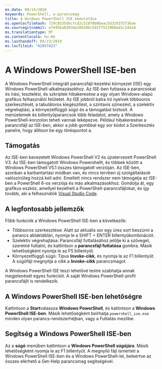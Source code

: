 ```yaml
---
ms.date: 08/14/2018
keywords: PowerShell, a parancsmag
title: A Windows PowerShell ISE bemutatása
ms.openlocfilehash: 729c8535dbcfcd2c51070b8beac5d328375f36ae
ms.sourcegitcommit: e7445ba8203da304286c591ff513900ad1c244a4
ms.translationtype: MT
ms.contentlocale: hu-HU
ms.lasthandoff: 04/23/2019
ms.locfileid: "62057423"
---
```

# <a name="the-windows-powershell-ise"></a>A Windows PowerShell ISE-ben

A Windows PowerShell integrált parancsfájl-kezelési környezet (ISE) egy Windows PowerShell-alkalmazásokhoz. Az ISE-ben futtassa a parancsokat és írási, tesztelési, és szkriptek hibakeresése a egy olyan Windows-alapú grafikus felhasználói felületet. Az ISE jobbról balra író nyelvek többsoros szerkesztését, a tabulátoros kiegészítést, a szintaxis színezést, a szelektív végrehajtási, a környezetfüggő súgó és a támogatást biztosít. A menüelemek és billentyűparancsok több feladatot, amely a Windows PowerShell-konzolon teheti vannak leképezve. Például hibakeresése a parancsfájl az ISE-ben, akkor a jobb gombbal egy sor kódot a Szerkesztés panelre, hogy állítson be egy töréspontot a.

## <a name="support"></a>Támogatás

Az ISE-ben bevezetett Windows PowerShell V2 és újratervezett PowerShell V3. Az ISE-ben támogatott Windows Powershellt, és többek között a Windows PowerShell V5.1 összes támogatott verzióján. Az ISE-ben, azonban a karbantartási módban van, és nincs tervben új szolgáltatások valószínűleg hozzá kell adni.
Emellett nincs rendszer nem támogatja az ISE-ben a PowerShell 6-os verziója és más alkalmazásokhoz. Gondolja át, egy grafikus eszköz, amellyel kezelheti a PowerShell-parancsfájlokat, és így tovább, aki a felhasználók [Visual Studio Code](https://code.visualstudio.com/).

## <a name="key-features"></a>A legfontosabb jellemzők

Főbb funkciók a Windows PowerShell ISE-ben a következők:

- Többsoros szerkesztése: Alatt az aktuális sor egy üres sort beszúrni a parancs ablaktáblán, nyomja le a SHIFT + ENTER billentyűkombinációt.
- Szelektív végrehajtása: Parancsfájl futtatásához jelölje ki a szöveget, szeretné futtatni, és kattintson a **parancsfájl futtatása** gombra. Másik lehetőségként nyomja le az F5 billentyűt.
- Környezetfüggő súgó: Típus **Invoke-cikk**, és nyomja le az F1 billentyűt. A súgófájl megnyitja a cikk a **Invoke-cikk** parancsmagot.

A Windows PowerShell ISE teszi lehetővé testre szabhatja annak megjelenését egyes funkcióit. A saját Windows PowerShell-profil parancsfájlt is rendelkezik.

## <a name="to-start-the-windows-powershell-ise"></a>A Windows PowerShell ISE-ben lehetőségre

Kattintson a **Start**válassza **Windows PowerShell**, és kattintson a **Windows PowerShell ISE-ben**.
Másik lehetőségként beírhatja `powershell_ise.exe` minden olyan parancs-rendszerhéjban, vagy a Futtatás mezőbe.

## <a name="to-get-help-in-the-windows-powershell-ise"></a>Segítség a Windows PowerShell ISE-ben

Az a **súgó** menüben kattintson a **Windows PowerShell súgójára**. Másik lehetőségként nyomja le az F1 billentyűt. A megnyíló fájl ismerteti a Windows PowerShell ISE-ben és a Windows PowerShell-lel, beleértve az összes elérhető a Get-Help parancsmag segítségével.
